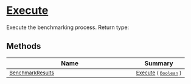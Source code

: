 # [Execute](./VerifierBenchmark-100663382.md)

Execute the benchmarking process.
Return type:
## Methods

| Name | Summary | 
| --- | --- | 
| <sub>[BenchmarkResults](./../BenchmarkResults.md)</sub><img width=200/>| <sub>[Execute](./VerifierBenchmark-100663382.md) ( [`Boolean`](https://docs.microsoft.com/en-us/dotnet/api/System.Boolean) )</sub>| <br>


